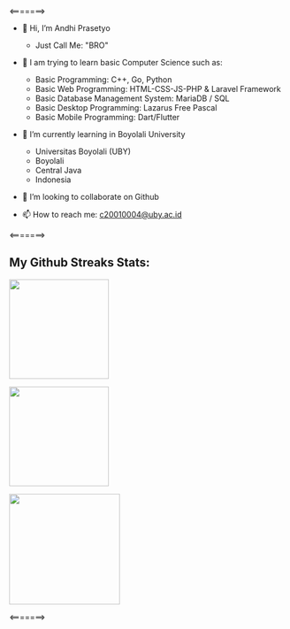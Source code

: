 
<=======>
- 👋 Hi, I’m Andhi Prasetyo
  - Just Call Me: "BRO"

- 👀 I am trying to learn basic Computer Science such as:
  - Basic Programming: C++, Go, Python
  - Basic Web Programming: HTML-CSS-JS-PHP & Laravel Framework
  - Basic Database Management System: MariaDB / SQL
  - Basic Desktop Programming: Lazarus Free Pascal
  - Basic Mobile Programming: Dart/Flutter

- 🌱 I’m currently learning in Boyolali University 
  - Universitas Boyolali (UBY)
  - Boyolali
  - Central Java
  - Indonesia

- 💞️ I’m looking to collaborate on Github

- 📫 How to reach me: c20010004@uby.ac.id

<=======>

## My Github Streaks Stats:

<p>
  <img height="180em" src="https://github-readme-stats-eight-theta.vercel.app/api/top-langs/?username=trebuchet-uby&layout=compact&langs_count=8&theme=dracula"/>
</p>

<p>
<img height="180em" src="https://github-readme-stats.vercel.app/api?username=trebuchet-uby&show_icons=true&hide_border=true&&count_private=true&include_all_commits=true&theme=dracula" />
</p>

<p>
  <img height="200em" src="http://github-readme-streak-stats.herokuapp.com?user=trebuchet-uby&theme=dracula&)](https://git.io/streak-stats)">
</p>

<=======>

<!---
trebucet/trebucet is a ✨ special ✨ repository because its `README.md` (this file) appears on your GitHub profile.
You can click the Preview link to take a look at your changes.
--->
